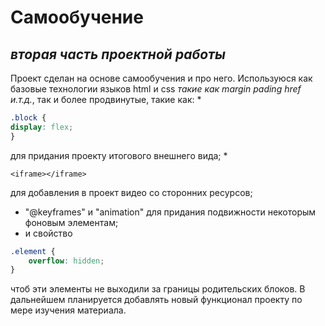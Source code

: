 # __Самообучение__ 
## _вторая часть проектной работы_
Проект сделан на основе самообучения и про него. Используюся как базовые технологии языков html и css *такие как margin pading href и.т.д.*, так и более продвинутые, такие как: 
* 
```css
.block {
display: flex;
}
```
для придания проекту итогового внешнего вида; 
* 
```himl
<iframe></iframe>
```
для добавления в проект видео со сторонних ресурсов; 
* "@keyframes" и "animation" для придания подвижности некоторым фоновым элементам; 
* и свойство 
```css
.element {
    overflow: hidden;
}
``` 
чтоб эти элементы не выходили за границы родительских блоков. 
В дальнейшем планируется добавлять новый функционал проекту по мере изучения материала.